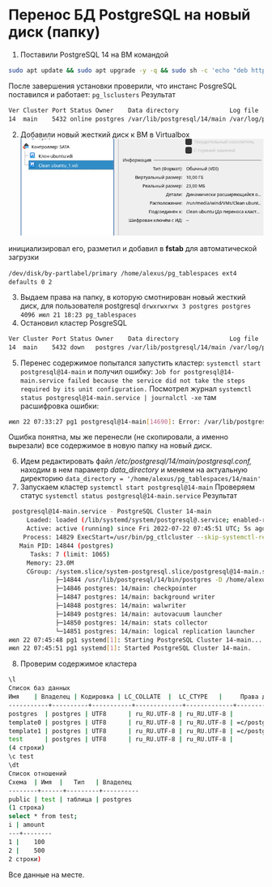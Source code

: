 # Перенос БД PostgreSQL на новый диск (папку)
1. Поставили PostgreSQL 14 на ВМ командой
````bash
sudo apt update && sudo apt upgrade -y -q && sudo sh -c 'echo "deb http://apt.postgresql.org/pub/repos/apt $(lsb_release -cs)-pgdg main" > /etc/apt/sources.list.d/pgdg.list' && wget --quiet -O - https://www.postgresql.org/media/keys/ACCC4CF8.asc | sudo apt-key add - && sudo apt-get update && sudo apt -y install postgresql-14
````
После завершения установки проверили, что инстанс PosgreSQL поставился и работает:
`pg_lsclusters`
Результат
```bash
Ver Cluster Port Status Owner    Data directory              Log file
14  main    5432 online postgres /var/lib/postgresql/14/main /var/log/postgresql/postgresql-14-main.log
```
2. Добавили новый жесткий диск к ВМ в Virtualbox
![Alt text](https://github.com/alexus26/pgdba/blob/main/pgdba_6_physical_layer/%D0%A1%D0%BD%D0%B8%D0%BC%D0%BE%D0%BA%20%D1%8D%D0%BA%D1%80%D0%B0%D0%BD%D0%B0%20%D0%BE%D1%82%202022-07-22%2011-10-06.png "a title")

инициализировал его, разметил и добавил в **fstab** для автоматической загрузки

`/dev/disk/by-partlabel/primary	/home/alexus/pg_tablespaces	ext4	defaults 0 2`

3. Выдаем права на папку, в которую смотнирован новый жесткий диск, для пользователя postgresql
`drwxrwxrwx 3 postgres postgres 4096 июл 21 18:23 pg_tablespaces`
4. Остановил кластер PosgreSQL
```bash
Ver Cluster Port Status Owner    Data directory              Log file
14  main    5432 down   postgres /var/lib/postgresql/14/main /var/log/postgresql/postgresql-14-main.log
```
5. Перенес содержимое попытался запустить кластер:
`systemctl start postgresql@14-main`
и получил ошибку:
`Job for postgresql@14-main.service failed because the service did not take the steps required by its unit configuration.`
Посмотрел журнал
`systemctl status postgresql@14-main.service | journalctl -xe`
там расшифровка ошибки:
```bash
июл 22 07:33:27 pg1 postgresql@14-main[14690]: Error: /var/lib/postgresql/14/main is not accessible or does not exist
```
Ошибка понятна, мы же перенесли (не скопировали, а именно вырезали) все содержимое в новую папку на новый диск.

6. Идем редактировать файл */etc/postgresql/14/main/postgresql.conf,* находим в нем параметр *data_directory* и меняем на актуальную директорию
`data_directory = '/home/alexus/pg_tablespaсes/14/main'`
7. Запускаем кластер
`systemctl start postgresql@14-main`
Проверяем статус
`systemctl status postgresql@14-main.service`
Результат
```bash
 postgresql@14-main.service - PostgreSQL Cluster 14-main
     Loaded: loaded (/lib/systemd/system/postgresql@.service; enabled-runtime; vendor preset: enabled)
     Active: active (running) since Fri 2022-07-22 07:45:51 UTC; 5s ago
    Process: 14829 ExecStart=/usr/bin/pg_ctlcluster --skip-systemctl-redirect 14-main start (code=exited, status=0/SUCCESS)
   Main PID: 14844 (postgres)
      Tasks: 7 (limit: 1065)
     Memory: 23.0M
     CGroup: /system.slice/system-postgresql.slice/postgresql@14-main.service
             ├─14844 /usr/lib/postgresql/14/bin/postgres -D /home/alexus/pg_tablespaces/14/main -c config_file=/etc/postgresql/14/main/postgresql.conf
             ├─14846 postgres: 14/main: checkpointer
             ├─14847 postgres: 14/main: background writer
             ├─14848 postgres: 14/main: walwriter
             ├─14849 postgres: 14/main: autovacuum launcher
             ├─14850 postgres: 14/main: stats collector
             └─14851 postgres: 14/main: logical replication launcher
июл 22 07:45:48 pg1 systemd[1]: Starting PostgreSQL Cluster 14-main...
июл 22 07:45:51 pg1 systemd[1]: Started PostgreSQL Cluster 14-main.
```
8. Проверим содержимое кластера
```bash
\l
Список баз данных
Имя    | Владелец | Кодировка | LC_COLLATE  |  LC_CTYPE   |     Права доступа
-----------+----------+-----------+-------------+-------------+-----------------------
postgres  | postgres | UTF8      | ru_RU.UTF-8 | ru_RU.UTF-8 |
template0 | postgres | UTF8      | ru_RU.UTF-8 | ru_RU.UTF-8 | =c/postgres + postgres=CTc/postgres
template1 | postgres | UTF8      | ru_RU.UTF-8 | ru_RU.UTF-8 | =c/postgres + postgres=CTc/postgres
test      | postgres | UTF8      | ru_RU.UTF-8 | ru_RU.UTF-8 |
(4 строки)
\c test
\dt
Список отношений
Схема  | Имя  |   Тип   | Владелец
--------+------+---------+----------
public | test | таблица | postgres
(1 строка)
select * from test;
i | amount
---+--------
1 |    100
2 |    500
2 строки)
```
Все данные на месте.
